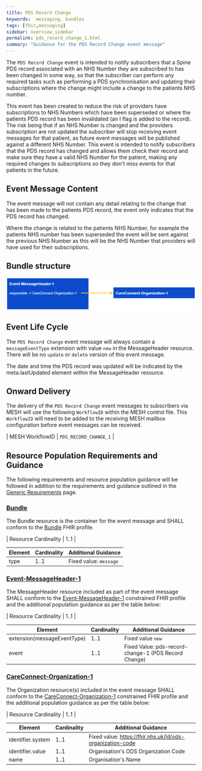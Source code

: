 ```yaml
---
title: PDS Record Change
keywords:  messaging, bundles
tags: [fhir,messaging]
sidebar: overview_sidebar
permalink: pds_record_change_1.html
summary: "Guidance for the PDS Record Change event message"
---
```


The `PDS Record Change` event is intended to notify subscribers that a Spine PDS record associated with an NHS Number they are subscribed to has been changed in some way, so that the subscriber can perform any required tasks such as performing a PDS synchronisation and updating their subscriptions where the change might include a change to the patients NHS number.

This event has been created to reduce the risk of providers have subscriptions to NHS Numbers which have been superseded or where the patients PDS record has been invalidated (an I flag is added to the record). The risk being that if an NHS Number is changed and the providers subscription are not updated the subscriber will stop receiving event messages for that patient, as future event messages will be published against a different NHS Number. This event is intended to notify subscribers that the PDS record has changed and allows them check their record and make sure they have a valid NHS Number for the patient, making any required changes to subscriptions so they don't miss events for that patients in the future.


## Event Message Content

The event message will not contain any detail relating to the change that has been made to the patients PDS record, the event only indicates that the PDS record has changed.

Where the change is related to the patients NHS Number, for example the patients NHS number has been superseded the event will be sent against the previous NHS Number as this will be the NHS Number that providers will have used for their subscriptions.


## Bundle structure

<a href="images/messages/pds_record_change.png" target="_blank"><img src="images/messages/pds_record_change.png"></a>


## Event Life Cycle ##

The `PDS Record Change` event message will always contain a `messageEventType` extension with value `new` in the MessageHeader resource. There will be no `update` or `delete` version of this event message.

The date and time the PDS record was updated will be indicated by the meta.lastUpdated element within the MessageHeader resource.


## Onward Delivery ##

The delivery of the `PDS Record Change` event messages to subscribers via MESH will use the following `WorkflowID` within the MESH control file. This `WorkflowID` will need to be added to the receiving MESH mailbox configuration before event messages can be received.

| MESH WorkflowID | `PDS_RECORD_CHANGE_1` |


## Resource Population Requirements and Guidance ##

The following requirements and resource population guidance will be followed in addition to the requirements and guidance outlined in the [Generic Requirements](https://developer.nhs.uk/apis/ems-beta/explore_genreic_event_requirements.html) page.


### [Bundle](http://hl7.org/fhir/STU3/StructureDefinition/Bundle)

The Bundle resource is the container for the event message and SHALL conform to the [Bundle](http://hl7.org/fhir/STU3/StructureDefinition/Bundle) FHIR profile.

| Resource Cardinality | 1..1 |

| Element | Cardinality | Additional Guidance |
| --- | --- | --- |
| type | 1..1 | Fixed value: `message` |


### [Event-MessageHeader-1](https://fhir.nhs.uk/STU3/StructureDefinition/Event-MessageHeader-1)

The MessageHeader resource included as part of the event message SHALL conform to the [Event-MessageHeader-1](https://fhir.nhs.uk/STU3/StructureDefinition/Event-MessageHeader-1) constrained FHIR profile and the additional population guidance as per the table below:

| Resource Cardinality | 1..1 |

| Element | Cardinality | Additional Guidance |
| --- | --- | --- |
| extension(messageEventType) | 1..1 | Fixed value `new` |
| event | 1..1 | Fixed Value: pds-record-change-1 (PDS Record Change) |

### [CareConnect-Organization-1](https://fhir.hl7.org.uk/STU3/StructureDefinition/CareConnect-Organization-1)

The Organization resource(s) included in the event message SHALL conform to the [CareConnect-Organization-1](https://fhir.hl7.org.uk/STU3/StructureDefinition/CareConnect-Organization-1) constrained FHIR profile and the additional population guidance as per the table below:

| Resource Cardinality | 1..1 |

| Element | Cardinality | Additional Guidance |
|---------|-------------|---------------------|
| identifier.system | 1..1 | Fixed value: https://fhir.nhs.uk/Id/ods-organization-code |
| identifier.value | 1..1 | Organisation's ODS Organization Code |
| name | 1..1 | Organisation's Name |
